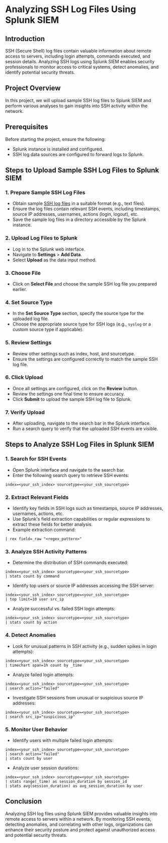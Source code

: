# Analyzing SSH Log Files Using Splunk SIEM

## Introduction
SSH (Secure Shell) log files contain valuable information about remote access to servers, including login attempts, commands executed, and session details. Analyzing SSH logs using Splunk SIEM enables security professionals to monitor access to critical systems, detect anomalies, and identify potential security threats.

## Project Overview
In this project, we will upload sample SSH log files to Splunk SIEM and perform various analyses to gain insights into SSH activity within the network.

## Prerequisites
Before starting the project, ensure the following:
- Splunk instance is installed and configured.
- SSH log data sources are configured to forward logs to Splunk.

## Steps to Upload Sample SSH Log Files to Splunk SIEM

### 1. Prepare Sample SSH Log Files
- Obtain sample [SSH log files](https://www.secrepo.com/maccdc2012/ssh.log.gz) in a suitable format (e.g., text files).
- Ensure the log files contain relevant SSH events, including timestamps, source IP addresses, usernames, actions (login, logout), etc.
- Save the sample log files in a directory accessible by the Splunk instance.

### 2. Upload Log Files to Splunk
- Log in to the Splunk web interface.
- Navigate to **Settings** > **Add Data**.
- Select **Upload** as the data input method.

### 3. Choose File
- Click on **Select File** and choose the sample SSH log file you prepared earlier.

### 4. Set Source Type
- In the **Set Source Type** section, specify the source type for the uploaded log file.
- Choose the appropriate source type for SSH logs (e.g., `syslog` or a custom source type if applicable).

### 5. Review Settings
- Review other settings such as index, host, and sourcetype.
- Ensure the settings are configured correctly to match the sample SSH log file.

### 6. Click Upload
- Once all settings are configured, click on the **Review** button.
- Review the settings one final time to ensure accuracy.
- Click **Submit** to upload the sample SSH log file to Splunk.

### 7. Verify Upload
- After uploading, navigate to the search bar in the Splunk interface.
- Run a search query to verify that the uploaded SSH events are visible.


## Steps to Analyze SSH Log Files in Splunk SIEM


### 1. Search for SSH Events
- Open Splunk interface and navigate to the search bar.
- Enter the following search query to retrieve SSH events:
```
index=<your_ssh_index> sourcetype=<your_ssh_sourcetype>
```

### 2. Extract Relevant Fields
- Identify key fields in SSH logs such as timestamps, source IP addresses, usernames, actions, etc.
- Use Splunk's field extraction capabilities or regular expressions to extract these fields for better analysis.
- Example extraction command:
```
| rex field=_raw "<regex_pattern>"

```

### 3. Analyze SSH Activity Patterns
- Determine the distribution of SSH commands executed:
```
index=<your_ssh_index> sourcetype=<your_ssh_sourcetype>
| stats count by command
```
- Identify top users or source IP addresses accessing the SSH server:
```
index=<your_ssh_index> sourcetype=<your_ssh_sourcetype>
| top limit=10 user src_ip
```
- Analyze successful vs. failed SSH login attempts:
```
index=<your_ssh_index> sourcetype=<your_ssh_sourcetype>
| stats count by action
```

### 4. Detect Anomalies
- Look for unusual patterns in SSH activity (e.g., sudden spikes in login attempts):
```
index=<your_ssh_index> sourcetype=<your_ssh_sourcetype>
| timechart span=1h count by _time
```
- Analyze failed login attempts:
```
index=<your_ssh_index> sourcetype=<your_ssh_sourcetype>
| search action="failed"

```
- Investigate SSH sessions from unusual or suspicious source IP addresses:
```
index=<your_ssh_index> sourcetype=<your_ssh_sourcetype>
| search src_ip="suspicious_ip"
```


### 5. Monitor User Behavior
- Identify users with multiple failed login attempts:
```
index=<your_ssh_index> sourcetype=<your_ssh_sourcetype>
| search action="failed"
| stats count by user
```
- Analyze user session durations:
```
index=<your_ssh_index> sourcetype=<your_ssh_sourcetype>
| stats range(_time) as session_duration by session_id
| stats avg(session_duration) as avg_session_duration by user
```

## Conclusion
Analyzing SSH log files using Splunk SIEM provides valuable insights into remote access to servers within a network. By monitoring SSH events, detecting anomalies, and correlating with other logs, organizations can enhance their security posture and protect against unauthorized access and potential security threats.


